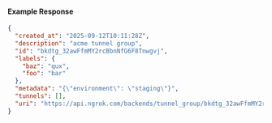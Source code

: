 <!-- Code generated for API Clients. DO NOT EDIT. -->

#### Example Response

```json
{
  "created_at": "2025-09-12T10:11:28Z",
  "description": "acme tunnel group",
  "id": "bkdtg_32awFfmMY2rcBbnNfG6F8Tnwgvj",
  "labels": {
    "baz": "qux",
    "foo": "bar"
  },
  "metadata": "{\"environment\": \"staging\"}",
  "tunnels": [],
  "uri": "https://api.ngrok.com/backends/tunnel_group/bkdtg_32awFfmMY2rcBbnNfG6F8Tnwgvj"
}
```
